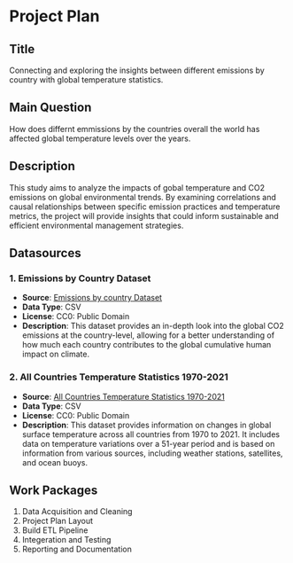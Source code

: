 # Project Plan

## Title
Connecting and exploring the insights between different emissions by country with  global temperature statistics.

## Main Question
How does differnt emmissions by the countries overall the world has affected global temperature levels over the years.

## Description
This study aims to analyze the impacts of gobal temperature and  CO2 emissions on global environmental trends. By examining correlations and causal relationships between specific emission practices and temperature metrics, the project will provide insights that could inform sustainable and efficient environmental management strategies.

## Datasources
### 1. Emissions by Country Dataset
- **Source**: [Emissions by country Dataset](https://www.kaggle.com/datasets/thedevastator/global-fossil-co2-emissions-by-country-2002-2022)
- **Data Type**: CSV
- **License**: CC0: Public Domain
- **Description**: This dataset provides an in-depth look into the global CO2 emissions at the country-level, allowing for a better understanding of how much each country contributes to the global cumulative human impact on climate. 

### 2. All Countries Temperature Statistics 1970-2021
- **Source**: [All Countries Temperature Statistics 1970-2021](https://www.kaggle.com/datasets/mdazizulkabirlovlu/all-countries-temperature-statistics-1970-2021)
- **Data Type**: CSV
- **License**: CC0: Public Domain
- **Description**: This dataset provides information on changes in global surface temperature across all countries from 1970 to 2021. It includes data on temperature variations over a 51-year period and is based on information from various sources, including weather stations, satellites, and ocean buoys.


## Work Packages

1.  Data Acquisition and Cleaning
2.  Project Plan Layout
3.  Build ETL Pipeline
4.  Integeration and Testing
5.  Reporting and Documentation